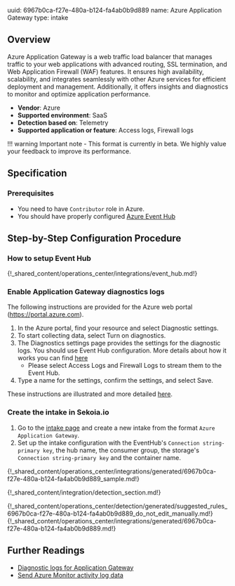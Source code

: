 uuid: 6967b0ca-f27e-480a-b124-fa4ab0b9d889
name: Azure Application Gateway
type: intake

## Overview
Azure Application Gateway is a web traffic load balancer that manages traffic to your web applications with advanced routing, SSL termination, and Web Application Firewall (WAF) features. It ensures high availability, scalability, and integrates seamlessly with other Azure services for efficient deployment and management. Additionally, it offers insights and diagnostics to monitor and optimize application performance.

- **Vendor**: Azure
- **Supported environment**: SaaS
- **Detection based on**: Telemetry
- **Supported application or feature**: Access logs, Firewall logs


!!! warning
    Important note - This format is currently in beta. We highly value your feedback to improve its performance.

## Specification

### Prerequisites

- You need to have `Contributor` role in Azure.
- You should have properly configured [Azure Event Hub](https://docs.microsoft.com/en-us/azure/event-hubs/event-hubs-create)

## Step-by-Step Configuration Procedure

### How to setup Event Hub

{!_shared_content/operations_center/integrations/event_hub.md!}

### Enable Application Gateway diagnostics logs

The following instructions are provided for the Azure web portal (https://portal.azure.com).

1. In the Azure portal, find your resource and select Diagnostic settings.
2. To start collecting data, select Turn on diagnostics.
3. The Diagnostics settings page provides the settings for the diagnostic logs. You should use Event Hub configuration. More details about how it works you can find [here](https://learn.microsoft.com/en-us/azure/azure-monitor/essentials/activity-log?tabs=powershell#send-to-azure-event-hubs)
   * Please select Access Logs and Firewall Logs to stream them to the Event Hub.
4. Type a name for the settings, confirm the settings, and select Save.

These instructions are illustrated and more detailed [here](https://learn.microsoft.com/en-us/azure/application-gateway/application-gateway-diagnostics#enable-logging-through-the-azure-portal).

### Create the intake in Sekoia.io

1. Go to the [intake page](https://app.sekoia.io/operations/intakes) and create a new intake from the format `Azure Application Gateway`.
2. Set up the intake configuration with the EventHub's `Connection string-primary key`, the hub name, the consumer group, the storage's `Connection string-primary key` and the container name.

{!_shared_content/operations_center/integrations/generated/6967b0ca-f27e-480a-b124-fa4ab0b9d889_sample.md!}

{!_shared_content/integration/detection_section.md!}

{!_shared_content/operations_center/detection/generated/suggested_rules_6967b0ca-f27e-480a-b124-fa4ab0b9d889_do_not_edit_manually.md!}
{!_shared_content/operations_center/integrations/generated/6967b0ca-f27e-480a-b124-fa4ab0b9d889.md!}


## Further Readings
- [Diagnostic logs for Application Gateway](https://learn.microsoft.com/en-us/azure/application-gateway/application-gateway-diagnostics)
- [Send Azure Monitor activity log data](https://learn.microsoft.com/en-us/azure/azure-monitor/essentials/activity-log?tabs=powershell#send-to-azure-storage)
